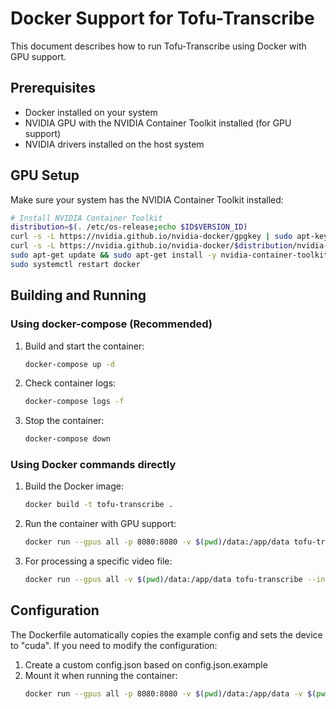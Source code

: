 # Docker Support for Tofu-Transcribe

This document describes how to run Tofu-Transcribe using Docker with GPU support.

## Prerequisites

- Docker installed on your system
- NVIDIA GPU with the NVIDIA Container Toolkit installed (for GPU support)
- NVIDIA drivers installed on the host system

## GPU Setup

Make sure your system has the NVIDIA Container Toolkit installed:

```bash
# Install NVIDIA Container Toolkit
distribution=$(. /etc/os-release;echo $ID$VERSION_ID)
curl -s -L https://nvidia.github.io/nvidia-docker/gpgkey | sudo apt-key add -
curl -s -L https://nvidia.github.io/nvidia-docker/$distribution/nvidia-docker.list | sudo tee /etc/apt/sources.list.d/nvidia-docker.list
sudo apt-get update && sudo apt-get install -y nvidia-container-toolkit
sudo systemctl restart docker
```

## Building and Running

### Using docker-compose (Recommended)

1. Build and start the container:
   ```bash
   docker-compose up -d
   ```

2. Check container logs:
   ```bash
   docker-compose logs -f
   ```

3. Stop the container:
   ```bash
   docker-compose down
   ```

### Using Docker commands directly

1. Build the Docker image:
   ```bash
   docker build -t tofu-transcribe .
   ```

2. Run the container with GPU support:
   ```bash
   docker run --gpus all -p 8080:8080 -v $(pwd)/data:/app/data tofu-transcribe
   ```

3. For processing a specific video file:
   ```bash
   docker run --gpus all -v $(pwd)/data:/app/data tofu-transcribe --input /app/data/your_video.mp4
   ```

## Configuration

The Dockerfile automatically copies the example config and sets the device to "cuda". If you need to modify the configuration:

1. Create a custom config.json based on config.json.example
2. Mount it when running the container:
   ```bash
   docker run --gpus all -p 8080:8080 -v $(pwd)/data:/app/data -v $(pwd)/custom_config.json:/app/tofu_transcribe/config.json tofu-transcribe
   ``` 